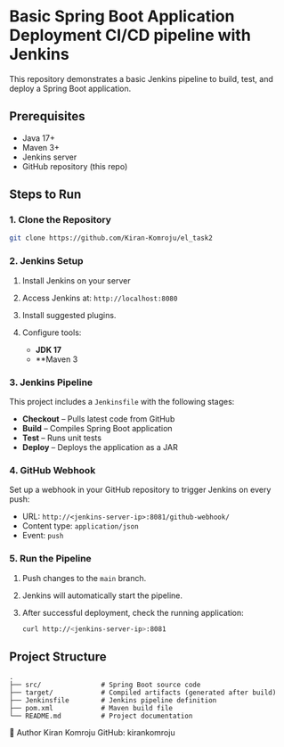 # Basic Spring Boot Application Deployment CI/CD pipeline with Jenkins

This repository demonstrates a basic Jenkins pipeline to build, test, and deploy a Spring Boot application.

## Prerequisites
- Java 17+
- Maven 3+
- Jenkins server
- GitHub repository (this repo)

## Steps to Run

### 1. Clone the Repository
```bash
git clone https://github.com/Kiran-Komroju/el_task2
````

### 2. Jenkins Setup

1. Install Jenkins on your server
2. Access Jenkins at: `http://localhost:8080`
3. Install suggested plugins.
4. Configure tools:

   * **JDK 17**
   * **Maven 3
### 3. Jenkins Pipeline

This project includes a `Jenkinsfile` with the following stages:

* **Checkout** – Pulls latest code from GitHub
* **Build** – Compiles Spring Boot application
* **Test** – Runs unit tests
* **Deploy** – Deploys the application as a JAR

### 4. GitHub Webhook

Set up a webhook in your GitHub repository to trigger Jenkins on every push:

* URL: `http://<jenkins-server-ip>:8081/github-webhook/`
* Content type: `application/json`
* Event: `push`

### 5. Run the Pipeline

1. Push changes to the `main` branch.
2. Jenkins will automatically start the pipeline.
3. After successful deployment, check the running application:

   ```bash
   curl http://<jenkins-server-ip>:8081
   ```

## Project Structure

```
.
├── src/               # Spring Boot source code
├── target/            # Compiled artifacts (generated after build)
├── Jenkinsfile        # Jenkins pipeline definition
├── pom.xml            # Maven build file
└── README.md          # Project documentation
```

👤 Author
Kiran Komroju
GitHub: kirankomroju
